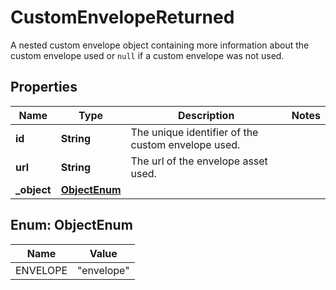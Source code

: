 

# CustomEnvelopeReturned

A nested custom envelope object containing more information about the custom envelope used or `null` if a custom envelope was not used.

## Properties

| Name | Type | Description | Notes |
|------------ | ------------- | ------------- | -------------|
|**id** | **String** | The unique identifier of the custom envelope used. |  |
|**url** | **String** | The url of the envelope asset used. |  |
|**_object** | [**ObjectEnum**](#ObjectEnum) |  |  |



## Enum: ObjectEnum

| Name | Value |
|---- | -----|
| ENVELOPE | &quot;envelope&quot; |



